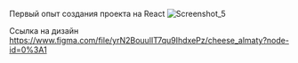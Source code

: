Первый опыт создания проекта на React
![Screenshot_5](https://user-images.githubusercontent.com/60189171/170833563-8aadc29b-9684-4513-ba58-8fd270cda989.jpg)

Ссылка на дизайн
https://www.figma.com/file/yrN2BouulIT7qu9IhdxePz/cheese_almaty?node-id=0%3A1

